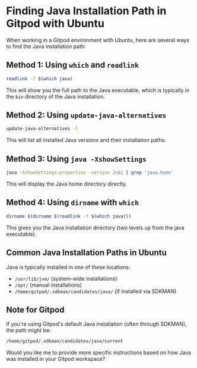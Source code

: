 # Finding Java Installation Path in Gitpod with Ubuntu

When working in a Gitpod environment with Ubuntu, here are several ways to find the Java installation path:

## Method 1: Using `which` and `readlink`

```bash
readlink -f $(which java)
```

This will show you the full path to the Java executable, which is typically in the `bin` directory of the Java installation.

## Method 2: Using `update-java-alternatives`

```bash
update-java-alternatives -l
```

This will list all installed Java versions and their installation paths.

## Method 3: Using `java -XshowSettings`

```bash
java -XshowSettings:properties -version 2>&1 | grep 'java.home'
```

This will display the Java home directory directly.

## Method 4: Using `dirname` with `which`

```bash
dirname $(dirname $(readlink -f $(which java)))
```

This gives you the Java installation directory (two levels up from the java executable).

## Common Java Installation Paths in Ubuntu

Java is typically installed in one of these locations:
- `/usr/lib/jvm/` (system-wide installations)
- `/opt/` (manual installations)
- `/home/gitpod/.sdkman/candidates/java/` (if installed via SDKMAN)

## Note for Gitpod

If you're using Gitpod's default Java installation (often through SDKMAN), the path might be:
```bash
/home/gitpod/.sdkman/candidates/java/current
```

Would you like me to provide more specific instructions based on how Java was installed in your Gitpod workspace?